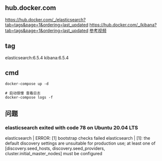 ## hub.docker.com
https://hub.docker.com/_/elasticsearch?tab=tags&page=1&ordering=last_updated
https://hub.docker.com/_/kibana?tab=tags&page=1&ordering=last_updated
[参考视频](https://www.bilibili.com/video/BV1Qz411e7yx?p=5)

## tag
elasticsearch:6.5.4
kibana:6.5.4

## cmd
```shell
docker-compose up -d

# 启动很慢 查看日志
docker-compose logs -f
```

## 问题
### elasticsearch exited with code 78 on Ubuntu 20.04 LTS
elasticsearch    | ERROR: [1] bootstrap checks failed
elasticsearch    | [1]: the default discovery settings are unsuitable for production use; at least one of [discovery.seed_hosts, discovery.seed_providers, cluster.initial_master_nodes] must be configured
